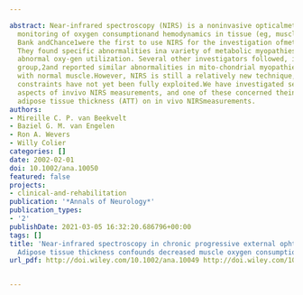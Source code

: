 ---
abstract: Near-infrared spectroscopy (NIRS) is a noninvasive opticalmethod for continuous
  monitoring of oxygen consumptionand hemodynamics in tissue (eg, muscle tissue).
  Bank andChance1were the first to use NIRS for the investigation ofmetabolic myopathies.
  They found specific abnormalities ina variety of metabolic myopathies, indicating
  abnormal oxy-gen utilization. Several other investigators followed, includ-ing our
  group,2and reported similar abnormalities in mito-chondrial myopathies as compared
  with normal muscle.However, NIRS is still a relatively new technique, andmethodological
  constraints have not yet been fully exploited.We have investigated several methodological
  aspects of invivo NIRS measurements, and one of these concerned theinfluence of
  adipose tissue thickness (ATT) on in vivo NIRSmeasurements.
authors:
- Mireille C. P. van Beekvelt
- Baziel G. M. van Engelen
- Ron A. Wevers
- Willy Colier
categories: []
date: 2002-02-01
doi: 10.1002/ana.10050
featured: false
projects:
- clinical-and-rehabilitation
publication: '*Annals of Neurology*'
publication_types:
- '2'
publishDate: 2021-03-05 16:32:20.686796+00:00
tags: []
title: 'Near-infrared spectroscopy in chronic progressive external ophthalmoplegia:
  Adipose tissue thickness confounds decreased muscle oxygen consumption [2]'
url_pdf: http://doi.wiley.com/10.1002/ana.10049 http://doi.wiley.com/10.1002/ana.10050

---
